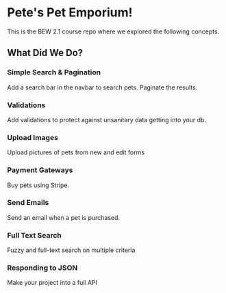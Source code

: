 # Pete's Pet Emporium!

This is the BEW 2.1 course repo where we explored the following concepts. 

## What Did We Do?

### Simple Search & Pagination
Add a search bar in the navbar to search pets. Paginate the results.

### Validations
Add validations to protect against unsanitary data getting into your db.

### Upload Images
Upload pictures of pets from new and edit forms

### Payment Gateways
Buy pets using Stripe.

### Send Emails
Send an email when a pet is purchased.

### Full Text Search
Fuzzy and full-text search on multiple criteria

### Responding to JSON
Make your project into a full API
